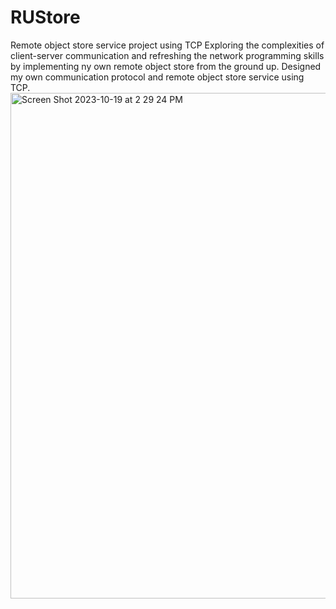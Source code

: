 # RUStore
Remote object store service project using TCP 
Exploring the complexities of client-server communication and refreshing the network programming skills by implementing ny own remote object store from the ground up. Designed my own communication protocol and remote object store service using TCP. 
<img width="809" alt="Screen Shot 2023-10-19 at 2 29 24 PM" src="https://github.com/selimhanerhan/RUStore/assets/62727953/5cf763fc-8705-44a5-aac4-55d1ddb9eea9">
